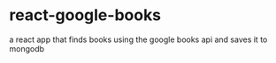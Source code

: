 # react-google-books
a react app that finds books using the google books api and saves it to mongodb
